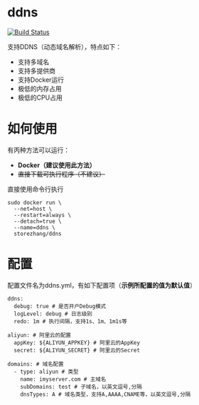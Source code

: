 # ddns
[![Build Status](https://cloud.drone.io/api/badges/storezhang/ddns/status.svg)](https://cloud.drone.io/storezhang/ddns)

支持DDNS（动态域名解析），特点如下：
- 支持多域名
- 支持多提供商
- 支持Docker运行
- 极低的内存占用
- 极低的CPU占用


# 如何使用
有丙种方法可以运行：
- **Docker（建议使用此方法）**
- ~~直接下载可执行程序（不建议）~~

直接使用命令行执行
```
sudo docker run \
  --net=host \
  --restart=always \
  --detach=true \
  --name=ddns \
  storezhang/ddns
```


# 配置
配置文件名为ddns.yml，有如下配置项（**示例所配置的值为默认值**）
```
ddns:
  debug: true # 是否开户Debug模式
  logLevel: debug # 日志级别
  redo: 1m # 执行间隔，支持1s、1m、1m1s等

aliyun: # 阿里云的配置
  appKey: ${ALIYUN_APPKEY} # 阿里云的AppKey
  secret: ${ALIYUN_SECRET} # 阿里云的Secret

domains: # 域名配置
  - type: aliyun # 类型
    name: imyserver.com # 主域名
    subDomains: test # 子域名，以英文逗号,分隔
    dnsTypes: A # 域名类型，支持A,AAAA,CNAME等，以英文逗号,分隔
```
